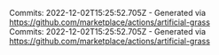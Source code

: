 Commits: 2022-12-02T15:25:52.705Z - Generated via https://github.com/marketplace/actions/artificial-grass
<br>
Commits: 2022-12-02T15:25:52.705Z - Generated via https://github.com/marketplace/actions/artificial-grass
<br>
